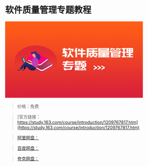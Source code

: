 # 软件质量管理专题教程

![img](../../../assets/study163/free/841d4a14c8f84f9987f9e0715993f295.jpg)

> 价格：免费

> [官方链接：https://study.163.com/course/introduction/1209767817.htm](https://study.163.com/course/introduction/1209767817.htm)

> [阿里网盘：]()

> [百度网盘：]()

> [夸克网盘：]()
